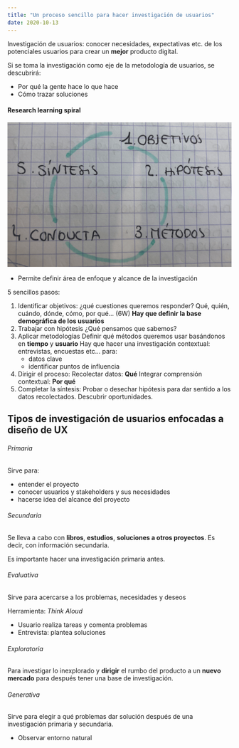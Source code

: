 ```yaml
---
title: "Un proceso sencillo para hacer investigación de usuarios"
date: 2020-10-13
---
```


Investigación de usuarios: conocer necesidades, expectativas etc. de los potenciales usuarios para crear un __mejor__ producto digital.

Si se toma la investigación como eje de la metodología de usuarios, se descubrirá:
* Por qué la gente hace lo que hace
* Cómo trazar soluciones

#### Research learning spiral
![Research learning spiral](/irudiak/IMG_1346.png)

* Permite definir área de enfoque y alcance de la investigación

5 sencillos pasos:
1. Identificar objetivos:
¿qué cuestiones queremos responder? Qué, quién, cuándo, dónde, cómo, por qué... (6W)
__Hay que definir la base demográfica de los usuarios__
2. Trabajar con hipótesis
¿Qué pensamos que sabemos?
3. Aplicar metodologías
Definir qué métodos queremos usar basándonos en __tiempo__ y __usuario__
Hay que hacer una investigación contextual: entrevistas, encuestas etc... para: 
   * datos clave
   * identificar puntos de influencia
4. Dirigir el proceso:
Recolectar datos: __Qué__ 
Integrar comprensión contextual: __Por qué__
5. Completar la síntesis: 
Probar o desechar hipótesis para dar sentido a los datos recolectados. Descubrir oportunidades.


## Tipos de investigación de usuarios enfocadas a diseño de UX

###### Primaria

Sirve para: 
* entender el proyecto
* conocer usuarios y stakeholders y sus necesidades 
* hacerse idea del alcance del proyecto

###### Secundaria

Se lleva a cabo con __libros__, __estudios__, __soluciones a otros proyectos__. Es decir, con información secundaria.

Es importante hacer una investigación primaria antes.

###### Evaluativa

Sirve para acercarse a los problemas, necesidades y deseos

Herramienta: *Think Aloud*
* Usuario realiza tareas y comenta problemas
* Entrevista: plantea soluciones

###### Exploratoria

Para investigar lo inexplorado y __dirigir__ el rumbo del producto a un __nuevo mercado__ para después tener una base de investigación.

###### Generativa

Sirve para elegir a qué problemas dar solución después de una investigación primaria y secundaria.
* Observar entorno natural
